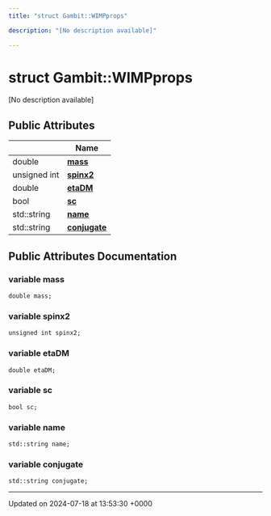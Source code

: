 ```yaml
---
title: "struct Gambit::WIMPprops"

description: "[No description available]"

---
```


# struct Gambit::WIMPprops



[No description available]

## Public Attributes

|                | Name           |
| -------------- | -------------- |
| double | **[mass](/documentation/code/classes/structgambit_1_1wimpprops/#variable-mass)**  |
| unsigned int | **[spinx2](/documentation/code/classes/structgambit_1_1wimpprops/#variable-spinx2)**  |
| double | **[etaDM](/documentation/code/classes/structgambit_1_1wimpprops/#variable-etadm)**  |
| bool | **[sc](/documentation/code/classes/structgambit_1_1wimpprops/#variable-sc)**  |
| std::string | **[name](/documentation/code/classes/structgambit_1_1wimpprops/#variable-name)**  |
| std::string | **[conjugate](/documentation/code/classes/structgambit_1_1wimpprops/#variable-conjugate)**  |

## Public Attributes Documentation

### variable mass

```
double mass;
```


### variable spinx2

```
unsigned int spinx2;
```


### variable etaDM

```
double etaDM;
```


### variable sc

```
bool sc;
```


### variable name

```
std::string name;
```


### variable conjugate

```
std::string conjugate;
```


-------------------------------

Updated on 2024-07-18 at 13:53:30 +0000